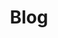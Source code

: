 ---
permalink: /categories/blog/
layout: categories-list
title: "Blog"
last_modified_at: 2021-02-08T00:00:00+09:00
---